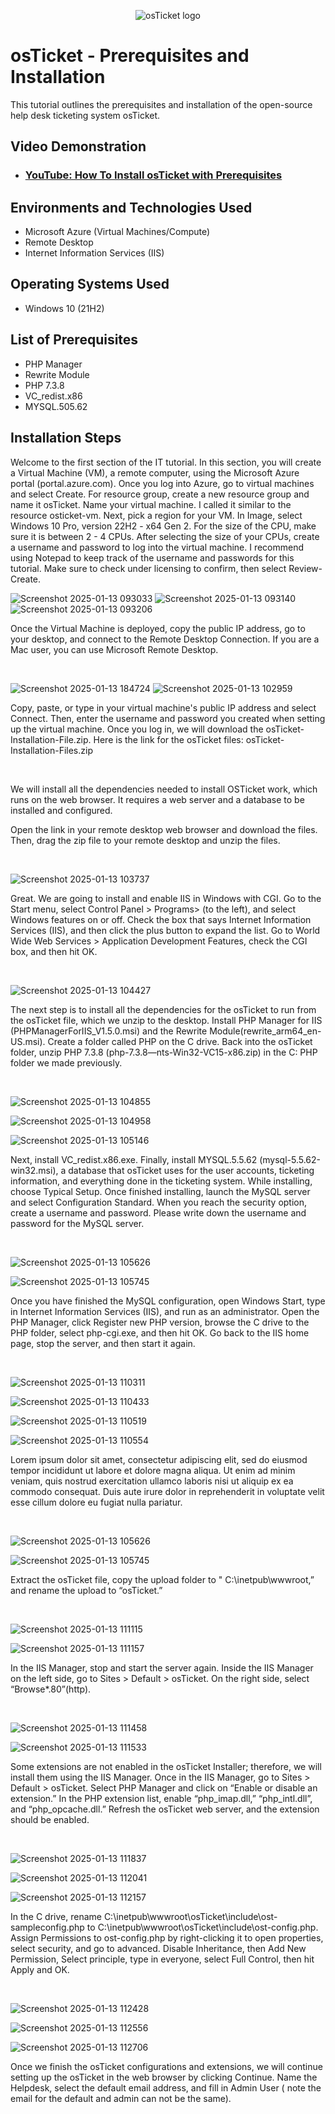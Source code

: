 <p align="center">
<img src="https://i.imgur.com/Clzj7Xs.png" alt="osTicket logo"/>
</p>

<h1>osTicket - Prerequisites and Installation</h1>
This tutorial outlines the prerequisites and installation of the open-source help desk ticketing system osTicket.<br />


<h2>Video Demonstration</h2>

- ### [YouTube: How To Install osTicket with Prerequisites](https://www.youtube.com)

<h2>Environments and Technologies Used</h2>

- Microsoft Azure (Virtual Machines/Compute)
- Remote Desktop
- Internet Information Services (IIS)

<h2>Operating Systems Used </h2>

- Windows 10</b> (21H2)

<h2>List of Prerequisites</h2>

- PHP Manager
- Rewrite Module
- PHP 7.3.8
- VC_redist.x86
- MYSQL.505.62

<h2>Installation Steps</h2>

<p>
Welcome to the first section of the IT tutorial. In this section, you will create a Virtual Machine (VM), a remote computer, using the Microsoft Azure portal (portal.azure.com). Once you log into Azure, go to virtual machines and select Create. For resource group, create a new resource group and name it osTicket. Name your virtual machine. I called it similar to the resource osticket-vm. Next, pick a region for your VM. In Image, select  Windows 10 Pro, version 22H2 - x64 Gen 2. For the size of the CPU, make sure it is between 2 - 4 CPUs.  After selecting the size of your CPUs, create a username and password to log into the virtual machine. I recommend using Notepad to keep track of the username and passwords for this tutorial. Make sure to check under licensing to confirm, then select Review-Create.
</p>

![Screenshot 2025-01-13 093033](https://github.com/user-attachments/assets/69f98f2c-134f-4bf0-ab27-214f552dce5b)
![Screenshot 2025-01-13 093140](https://github.com/user-attachments/assets/7ce3848c-c459-4b4b-a106-4c30b1cbeaeb)
![Screenshot 2025-01-13 093206](https://github.com/user-attachments/assets/73c9a7bc-a54d-41d0-91cb-88ace9d2608a)

<p>
Once the Virtual Machine is deployed, copy the public IP address, go to your desktop, and connect to the Remote Desktop Connection. If you are a Mac user, you can use Microsoft Remote Desktop.
</p>
<br />

<p>

![Screenshot 2025-01-13 184724](https://github.com/user-attachments/assets/8c5d1eba-d724-42bd-8361-883e9b0feca5)
![Screenshot 2025-01-13 102959](https://github.com/user-attachments/assets/e1b546aa-2695-4e6c-b0ca-b530bc0c1671)

</p>
<p>
Copy, paste, or type in your virtual machine's public IP address and select Connect. Then, enter the username and password you created when setting up the virtual machine. Once you log in, we will download the osTicket-Installation-File.zip. Here is the link for the osTicket files: osTicket-Installation-Files.zip
</p>
<br />
<p>
We will install all the dependencies needed to install OSTicket work, which runs on the web browser. It requires a web server and a database to be installed and configured.

Open the link in your remote desktop web browser and download the files. Then, drag the zip file to your remote desktop and unzip the files. 
</p>
<br />

<p>
  
![Screenshot 2025-01-13 103737](https://github.com/user-attachments/assets/7a9e859c-ee23-41fd-ac26-da64de9d56f1)

</p>
<p>
Great. We are going to install and enable IIS in Windows with CGI. Go to the Start menu, select Control Panel > Programs>  (to the left), and select Windows features on or off. Check the box that says Internet Information Services (IIS), and then click the plus button to expand the list. Go to World Wide Web Services  > Application Development Features, check the CGI box, and then hit OK.
</p>
<br />

<p>
  
![Screenshot 2025-01-13 104427](https://github.com/user-attachments/assets/a9e7c2f8-7908-46c9-9e0c-7cf9f842b35e)

</p>

<p>
The next step is to install all the dependencies for the osTicket to run from the osTicket file, which we unzip to the desktop. Install PHP Manager for IIS (PHPManagerForIIS_V1.5.0.msi) and the Rewrite Module(rewrite_arm64_en-US.msi). Create a folder called PHP on the C drive. Back into the osTicket folder, unzip PHP 7.3.8 (php-7.3.8—nts-Win32-VC15-x86.zip) in the C: PHP folder we made previously.
</p>
<br />

<p>
  
![Screenshot 2025-01-13 104855](https://github.com/user-attachments/assets/6221cfeb-3558-4952-bca8-7badb0a61e54)

![Screenshot 2025-01-13 104958](https://github.com/user-attachments/assets/b2304ca7-f157-4e8e-8516-7182f021fb8e)

![Screenshot 2025-01-13 105146](https://github.com/user-attachments/assets/c17c468a-f252-4fef-86d8-19c345aa6381)



</p>
<p>
 Next, install VC_redist.x86.exe. Finally, install MYSQL.5.5.62 (mysql-5.5.62-win32.msi), a database that osTicket uses for the user accounts, ticketing information, and everything done in the ticketing system. While installing, choose Typical Setup. Once finished installing, launch the MySQL server and select Configuration Standard. When you reach the security option, create a username and password. Please write down the username and password for the MySQL server.
</p>
<br />

<p>
  
![Screenshot 2025-01-13 105626](https://github.com/user-attachments/assets/f90a8658-7010-483b-84b0-8c9af00a30cb)

![Screenshot 2025-01-13 105745](https://github.com/user-attachments/assets/60d8728c-7865-43e3-b855-d5648ab3b7e1)

</p>
<p>
Once you have finished the MySQL configuration, open Windows Start, type in Internet Information Services (IIS), and run as an administrator. Open the PHP Manager, click Register new PHP version, browse the C drive to the PHP folder, select php-cgi.exe, and then hit OK. Go back to the IIS home page, stop the server, and then start it again.
</p>
<br />
<p>
  
![Screenshot 2025-01-13 110311](https://github.com/user-attachments/assets/8421b81c-606e-4023-969e-e8fd458a9b93)

![Screenshot 2025-01-13 110433](https://github.com/user-attachments/assets/ab6c78fe-7bfa-4ff9-b235-da2a8ba9c5bd)

![Screenshot 2025-01-13 110519](https://github.com/user-attachments/assets/6fee048b-9bd2-4f03-9a51-c0d7c7f58c15)

![Screenshot 2025-01-13 110554](https://github.com/user-attachments/assets/202db69e-2e49-4644-98ff-12e2eaf5cd01)

</p>
<p>
Lorem ipsum dolor sit amet, consectetur adipiscing elit, sed do eiusmod tempor incididunt ut labore et dolore magna aliqua. Ut enim ad minim veniam, quis nostrud exercitation ullamco laboris nisi ut aliquip ex ea commodo consequat. Duis aute irure dolor in reprehenderit in voluptate velit esse cillum dolore eu fugiat nulla pariatur.
</p>
<br />

<p>
  
![Screenshot 2025-01-13 105626](https://github.com/user-attachments/assets/f90a8658-7010-483b-84b0-8c9af00a30cb)

![Screenshot 2025-01-13 105745](https://github.com/user-attachments/assets/60d8728c-7865-43e3-b855-d5648ab3b7e1)

</p>
<p>
Extract the osTicket file, copy the upload folder to " C:\inetpub\wwwroot,” and rename the upload to “osTicket.”
</p>
<br />

<p>
  
![Screenshot 2025-01-13 111115](https://github.com/user-attachments/assets/4c49f30e-f456-47dd-abde-c20747e3a96e)

![Screenshot 2025-01-13 111157](https://github.com/user-attachments/assets/7e4c110b-4c21-4c87-8738-8cdc9efbd2de)

</p>
<p>
In the IIS Manager, stop and start the server again. Inside the IIS Manager on the left side, go to Sites > Default > osTicket.  On the right side, select “Browse*.80”(http).
</p>
<br />

<p>

![Screenshot 2025-01-13 111458](https://github.com/user-attachments/assets/0c21d6c0-fb9d-48ac-bcc9-090c03d421a3)

![Screenshot 2025-01-13 111533](https://github.com/user-attachments/assets/18e280af-ab45-406b-9e5e-0df3b643ee8a)

</p>
<p>
Some extensions are not enabled in the osTicket Installer; therefore, we will install them using the IIS Manager. Once in the IIS Manager, go to Sites > Default > osTicket. Select PHP Manager and click on “Enable or disable an extension.” In the PHP extension list, enable “php_imap.dll,” “php_intl.dll”, and “php_opcache.dll.” Refresh the osTicket web server, and the extension should be enabled.
</p>
<br />

<p>

![Screenshot 2025-01-13 111837](https://github.com/user-attachments/assets/34976d71-f928-43d3-bdf5-ac0ad9696575)

![Screenshot 2025-01-13 112041](https://github.com/user-attachments/assets/309891e3-33ab-4f17-89bc-d2170fc6fb5c)

![Screenshot 2025-01-13 112157](https://github.com/user-attachments/assets/1ae09df3-52e2-4a27-9cdf-ed7086971166)
  
</p>
<p>
In the C drive, rename C:\inetpub\wwwroot\osTicket\include\ost-sampleconfig.php to
C:\inetpub\wwwroot\osTicket\include\ost-config.php. Assign Permissions to ost-config.php by right-clicking it to open properties, select security, and go to advanced. Disable Inheritance, then Add New Permission, Select principle, type in everyone, select Full Control, then hit Apply and OK.
  
</p>
<br />

<p>

![Screenshot 2025-01-13 112428](https://github.com/user-attachments/assets/03b077e2-1bd9-4fbe-9186-341ce8021b1a)

![Screenshot 2025-01-13 112556](https://github.com/user-attachments/assets/4938721b-d2c1-4e31-bd8f-e27636d3aa22)

![Screenshot 2025-01-13 112706](https://github.com/user-attachments/assets/0d54486e-ac7a-417f-ab71-f2fe46ba0026)
 
</p>
<p>
  
Once we finish the osTicket configurations and extensions, we will continue setting up the osTicket in the web browser by clicking Continue. Name the Helpdesk, select the default email address, and fill in Admin User ( note the email for the default and admin can not be the same).

</p>
<br />

<p>
  
</p>
<p>
  
</p>
<br />

